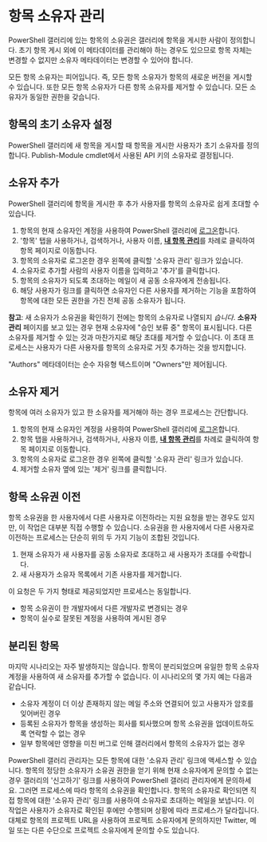 # 항목 소유자 관리

PowerShell 갤러리에 있는 항목의 소유권은 갤러리에 항목을 게시한 사람이 정의합니다.
초기 항목 게시 외에 이 메타데이터를 관리해야 하는 경우도 있으므로 항목 자체는 변경할 수 없지만 소유자 메타데이터는 변경할 수 있어야 합니다.

모든 항목 소유자는 피어입니다. 즉, 모든 항목 소유자가 항목의 새로운 버전을 게시할 수 있습니다. 또한 모든 항목 소유자가 다른 항목 소유자를 제거할 수 있습니다. 모든 소유자가 동일한 권한을 갖습니다.  

## 항목의 초기 소유자 설정 

PowerShell 갤러리에 새 항목을 게시할 때 항목을 게시한 사용자가 초기 소유자를 정의합니다. Publish-Module cmdlet에서 사용된 API 키의 소유자로 결정됩니다.

## 소유자 추가

PowerShell 갤러리에 항목을 게시한 후 추가 사용자를 항목의 소유자로 쉽게 초대할 수 있습니다.

1. 항목의 현재 소유자인 계정을 사용하여 PowerShell 갤러리에 [로그온](https://powershellgallery.com/users/account/LogOn)합니다.
2. '항목' 탭을 사용하거나, 검색하거나, 사용자 이름, [**내 항목 관리**](https://www.powershellgallery.com/account/Packages)를 차례로 클릭하여 항목 페이지로 이동합니다.
3. 항목의 소유자로 로그온한 경우 왼쪽에 클릭할 '소유자 관리' 링크가 있습니다.
4. 소유자로 추가할 사람의 사용자 이름을 입력하고 '추가'를 클릭합니다.
5. 항목의 소유자가 되도록 초대하는 메일이 새 공동 소유자에게 전송됩니다.
6. 해당 사용자가 링크를 클릭하면 소유자인 다른 사용자를 제거하는 기능을 포함하여 항목에 대한 모든 권한을 가진 전체 공동 소유자가 됩니다.

**참고**: 새 소유자가 소유권을 확인하기 전에는 항목의 소유자로 나열되지 *습니다*.
**소유자 관리** 페이지를 보고 있는 경우 현재 소유자에 "승인 보류 중" 항목이 표시됩니다.
다른 소유자를 제거할 수 있는 것과 마찬가지로 해당 초대를 제거할 수 있습니다.
이 초대 프로세스는 사용자가 다른 사용자를 항목의 소유자로 거짓 추가하는 것을 방지합니다.

"Authors" 메타데이터는 순수 자유형 텍스트이며 "Owners"만 제어됩니다.


## 소유자 제거
항목에 여러 소유자가 있고 한 소유자를 제거해야 하는 경우 프로세스는 간단합니다.

1. 항목의 현재 소유자인 계정을 사용하여 PowerShell 갤러리에 [로그온](https://powershellgallery.com/users/account/LogOn)합니다.
2. 항목 탭을 사용하거나, 검색하거나, 사용자 이름, [**내 항목 관리**](https://www.powershellgallery.com/account/Packages)를 차례로 클릭하여 항목 페이지로 이동합니다.
3. 항목의 소유자로 로그온한 경우 왼쪽에 클릭할 '소유자 관리' 링크가 있습니다.
4. 제거할 소유자 옆에 있는 '제거' 링크를 클릭합니다.



## 항목 소유권 이전
항목 소유권을 한 사용자에서 다른 사용자로 이전하라는 지원 요청을 받는 경우도 있지만, 이 작업은 대부분 직접 수행할 수 있습니다.
소유권을 한 사용자에서 다른 사용자로 이전하는 프로세스는 단순히 위의 두 가지 기능이 조합된 것입니다.

1. 현재 소유자가 새 사용자를 공동 소유자로 초대하고 새 사용자가 초대를 수락합니다.
2. 새 사용자가 소유자 목록에서 기존 사용자를 제거합니다.

이 요청은 두 가지 형태로 제공되었지만 프로세스는 동일합니다.

* 항목 소유권이 한 개발자에서 다른 개발자로 변경되는 경우
* 항목이 실수로 잘못된 계정을 사용하여 게시된 경우


## 분리된 항목
마지막 시나리오는 자주 발생하지는 않습니다.
항목이 분리되었으며 유일한 항목 소유자 계정을 사용하여 새 소유자를 추가할 수 없습니다.
이 시나리오의 몇 가지 예는 다음과 같습니다.

* 소유자 계정이 더 이상 존재하지 않는 메일 주소와 연결되어 있고 사용자가 암호를 잊어버린 경우
* 등록된 소유자가 항목을 생성하는 회사를 퇴사했으며 항목 소유권을 업데이트하도록 연락할 수 없는 경우
* 일부 항목에만 영향을 미친 버그로 인해 갤러리에서 항목의 소유자가 없는 경우

PowerShell 갤러리 관리자는 모든 항목에 대한 '소유자 관리' 링크에 액세스할 수 있습니다.
항목의 정당한 소유자가 소유권 권한을 얻기 위해 현재 소유자에게 문의할 수 없는 경우 갤러리의 '신고하기' 링크를 사용하여 PowerShell 갤러리 관리자에게 문의하세요.
그러면 프로세스에 따라 항목의 소유권을 확인합니다.
항목의 소유자로 확인되면 직접 항목에 대한 '소유자 관리' 링크를 사용하여 소유자로 초대하는 메일을 보냅니다.
이 작업은 사용자가 소유자로 확인된 후에만 수행되며 상황에 따라 프로세스가 달라집니다.
대체로 항목의 프로젝트 URL을 사용하여 프로젝트 소유자에게 문의하지만 Twitter, 메일 또는 다른 수단으로 프로젝트 소유자에게 문의할 수도 있습니다.

<!--HONumber=Aug16_HO3-->


